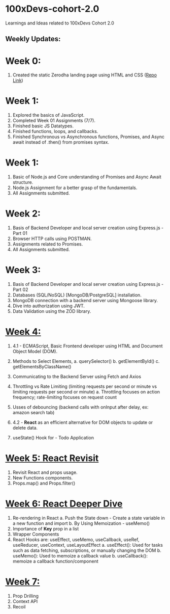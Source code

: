 # 100xDevs-cohort-2.0
Learnings and Ideas related to 100xDevs Cohort 2.0

## Weekly Updates:

# Week 0: 
1. Created the static Zerodha landing page using HTML and CSS ([Repo Link](https://github.com/ankurRangi/zerodha-app))

# Week 1: 
1. Explored the basics of JavaScript.
2. Completed Week 01 Assignments (7/7).
3. Finished basic JS Datatypes.
4. Finished functions, loops, and callbacks.
5. Finished Synchronous vs Asynchronous functions, Promises, and Async await instead of .then() from promises syntax.

# Week 1:
1. Basic of Node.js and Core understanding of Promises and Async Await structure. 
2. Node.js Assignment for a better grasp of the fundamentals.
3. All Assignments submitted.

# Week 2:
1. Basis of Backend Developer and local server creation using Express.js - Part 01
2. Browser HTTP calls using POSTMAN.
3. Assignments related to Promises.
4. All Assignments submitted.

# Week 3:
1. Basis of Backend Developer and local server creation using Express.js - Part 02
2. Databases (SQL/NoSQL) [MongoDB/PostgreSQL] installation.
3. MongoDB connection with a backend server using Mongoose library.
4. Dive into authorization using JWT.
5. Data Validation using the ZOD library.

# [Week 4:](https://app.100xdevs.com/courses/3/44/160)
1. 4.1 - ECMAScript, Basic Frontend developer using HTML and Document Object Model (DOM).
2. Methods to Select Elements,
   a. querySelector()
   b. getElementById()
   c. getElementsByClassName()
   
4. Communicating to the Backend Server using Fetch and Axios
5. Throttling vs Rate Limiting (limiting requests per second or minute vs limiting requests per second or minute)
   a. Throttling focuses on action frequency; rate-limiting focuses on request count
7. Usses of debouncing (backend calls with onInput after delay, ex: amazon search tab)
8. 4.2 - **React** as an efficient alternative for DOM objects to update or delete data.
9. useState() Hook for - Todo Application

# [Week 5: React Revisit](https://app.100xdevs.com/courses/3/96/162)
1. Revisit React and props usage.
2. New Functions components.
3. Props.map() and Props.filter()

# [Week 6: React Deeper Dive](https://app.100xdevs.com/courses/3/149/164)
1. Re-rendering in React
   a. Push the State down - Create a state variable in a new function and import
   b. By Using Memoization - useMemo()
3. Importance of **Key** prop in a list
5. Wrapper Components
6. React Hooks are: useEffect, useMemo, useCallback,  useRef, useReducer, useContext, useLayoutEffect
   a. useEffect(): Used for tasks such as data fetching, subscriptions, or manually changing the DOM
   b. useMemo(): Used to memoize a callback value
   b. useCallback(): memoize a callback function/component

# [Week 7:](https://app.100xdevs.com/courses/3/154/155)
1. Prop Drilling
2. Context API
3. Recoil
   
